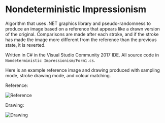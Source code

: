 # Nondeterministic Impressionism
Algorithm that uses .NET graphics library and pseudo-randomness to produce an image based on a reference that appears like a drawn version of the original. Comparisons are made after each stroke, and if the stroke has made the image more different from the reference than the previous state, it is reverted.

Written in C# in the Visual Studio Community 2017 IDE. All source code in `Nondeterministic Impressionism/Form1.cs`.

Here is an example reference image and drawing produced with sampling mode, stroke drawing mode, and colour matching.

Reference:

![Reference](https://i.imgur.com/g46SahS.png)

Drawing:

![Drawing](https://i.imgur.com/NtLaH4o.png)
